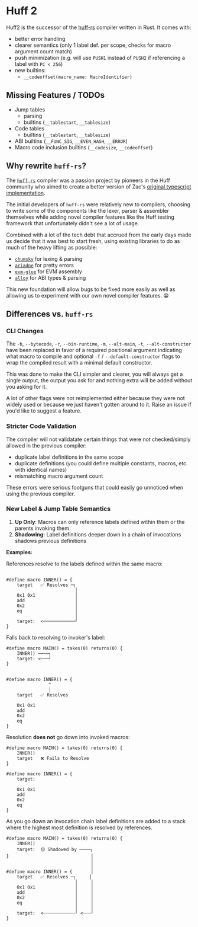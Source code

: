 # Huff 2

Huff2 is the successor of the [huff-rs](https://github.com/huff-language/huff-rs) compiler written
in Rust. It comes with:
- better error handling
- clearer semantics (only 1 label def. per scope, checks for macro argument count match)
- push minimization (e.g. will use `PUSH1` instead of `PUSH2` if referencing a label with `PC < 256`)
- new builtins:
    - `__codeoffset(macro_name: MacroIdentifier)`

## Missing Features / TODOs

- Jump tables
    - parsing
    - builtins (`__tablestart`, `__tablesize`)
- Code tables
    - builtins (`__tablestart`, `__tablesize`)
- ABI builtins (`__FUNC_SIG`, `__EVEN_HASH`, `__ERROR`)
- Macro code inclusion builtins (`__codesize`, `__codeoffset`)

## Why rewrite `huff-rs`?

The [`huff-rs`](https://github.com/huff-language/huff-rs) compiler was a passion project by pioneers
in the Huff community who aimed to create a better version of Zac's
[original typescript implementation](https://github.com/AztecProtocol/huff).

The initial developers of `huff-rs` were relatively new to compilers, choosing to write some of the
components like the lexer, parser & assembler themselves while adding novel compiler features like
the Huff testing framework that unfortunately didn't see a lot of usage.

Combined with a lot of the tech debt that accrued from the early days made us decide that it was
best to start fresh, using existing libraries to do as much of the heavy lifting as possible:
- [`chumsky`](https://github.com/zesterer/chumsky/) for lexing & parsing
- [`ariadne`](https://github.com/zesterer/ariadne) for pretty errors
- [`evm-glue`](https://github.com/philogy/evm-glue) for EVM assembly
- [`alloy`](https://alloy.rs/) for ABI types & parsing

This new foundation will allow bugs to be fixed more easily as well as allowing us to experiment
with our own novel compiler features. 😁

## Differences vs. `huff-rs`
### CLI Changes
The `-b`, `--bytecode`, `-r`, `--bin-runtime`, `-m`, `--alt-main`, `-t`, `--alt-constructor` have
been replaced in favor of a required positional argument indicating what macro to compile and
optional `-f` / `--default-constructor` flags to wrap the compiled result with a minimal default
constructor.

This was done to make the CLI simpler and clearer, you will always get a single output, the output
you ask for and nothing extra will be added without you asking for it.

A lot of other flags were not reimplemented either because they were not widely used or because we
just haven't gotten around to it. Raise an issue if you'd like to suggest a feature.

### Stricter Code Validation
The compiler will not validatate certain things that were not checked/simply allowed in the previous
compiler:
- duplicate label definitions in the same scope
- duplicate definitions (you could define multiple constants, macros, etc. with identical names)
- mismatching macro argument count

These errors were serious footguns that could easily go unnoticed when using the previous compiler.

### New Label & Jump Table Semantics

1. **Up Only**: Macros can only reference labels defined within them or the parents invoking them
2. **Shadowing:** Label definitions deeper down in a chain of invocations shadows previous definitions

**Examples:**

References resolve to the labels defined within the same macro:

```

#define macro INNER() = {
    target   ✅ Resolves ─┐
                          │
    0x1 0x1               │
    add                   │
    0x2                   │
    eq                    │
                          │
    target:  <────────────┘
}

```

Falls back to resolving to invoker's label:

```
#define macro MAIN() = takes(0) returns(0) {
    INNER() ────┐
    target: <───┘
}


#define macro INNER() = {
                ^
                │
    target   ✅ Resolves

    0x1 0x1
    add
    0x2
    eq
}
```

Resolution **does not** go down into invoked macros:

```
#define macro MAIN() = takes(0) returns(0) {
    INNER()
    target   ❌ Fails to Resolve
}

#define macro INNER() = {
    target:

    0x1 0x1
    add
    0x2
    eq
}
```

As you go down an invocation chain label definitions are added to a stack where the highest most
definition is resolved by references.

```
#define macro MAIN() = takes(0) returns(0) {
    INNER()
    target:  🟡 Shadowed by ────┐
}                               │
                                │
                                │
#define macro INNER() = {       │
    target   ✅ Resolves ─┐     │
                          │     │
    0x1 0x1               │     │
    add                   │     │
    0x2                   │     │
    eq                    │     │
                          │     │
    target:  <────────────┘ <───┘
}
```

